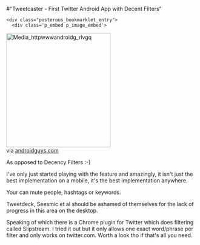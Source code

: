 #"Tweetcaster - First Twitter Android App with Decent Filters"


    <div class="posterous_bookmarklet_entry">
      <div class='p_embed p_image_embed'>
<img alt="Media_httpwwwandroidg_rlvgq" height="300" src="http://getfile9.posterous.com/getfile/files.posterous.com/conoroneill/lkmHJtClzagEaeClaxthCgEbABJapwbJDFFCJuDFmJbwBjpuothgwaJHyrHI/media_httpwwwandroidg_rlvgq.jpg.scaled500.jpg" width="275" />
</div>


<div class="posterous_quote_citation">via <a href="http://www.androidguys.com/2011/01/13/tweetcaster-zip-it/?utm_source=feedburner&amp;utm_medium=feed&amp;utm_campaign=Feed%3A+androidguyscom+%28AndroidGuys%29">androidguys.com</a></div>
    <p>As opposed to Decency Filters :-)
</p><p>I've only just started playing with the feature and amazingly, it isn't just the best implementation on a mobile, it's the best implementation anywhere. 
</p><p>Your can mute people, hashtags or keywords.
</p><p>Tweetdeck, Seesmic et al should be ashamed of themselves for the lack of progress in this area on the desktop.
</p><p>Speaking of which there is a Chrome plugin for Twitter which does filtering called Slipstream. I tried it out but it only allows one exact word/phrase per filter and only works on twitter.com. Worth a look tho if that's all you need.</p></div>
  